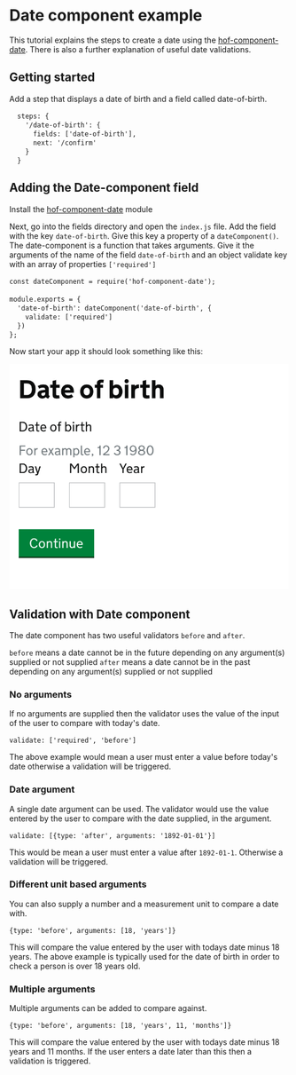 # Date component example

This tutorial explains the steps to create a date using the [hof-component-date](https://github.com/UKHomeOfficeForms/hof-component-date). There is also a further explanation of useful date validations.

## Getting started

Add a step that displays a date of birth and a field called date-of-birth.

```
  steps: {
    '/date-of-birth': {
      fields: ['date-of-birth'],
      next: '/confirm'
    }
  }
```

## Adding the Date-component field

Install the [hof-component-date](https://www.npmjs.com/package/hof-component-date) module

Next, go into the fields directory and open the `index.js` file. Add the field with the key `date-of-birth`. Give this key a property of a `dateComponent()`. The date-component is a function that takes arguments.  Give it the arguments of the name of the field `date-of-birth` and an object validate key with an array of properties `['required']`

```
const dateComponent = require('hof-component-date');

module.exports = {
  'date-of-birth': dateComponent('date-of-birth', {
    validate: ['required']
  })
};
```

Now start your app it should look something like this:

![Date component field](../../images/date-component-date-of-birth-field.png?raw=true)

## Validation with Date component

The date component has two useful validators `before` and `after`.

`before` means a date cannot be in the future depending on any argument(s) supplied or not supplied
`after` means a date cannot be in the past depending on any argument(s) supplied or not supplied

### No arguments

If no arguments are supplied then the validator uses the value of the input of the user to compare with today's date.

```
validate: ['required', 'before']
```

The above example would mean a user must enter a value before today's date otherwise a validation will be triggered.

### Date argument

A single date argument can be used.  The validator would use the value entered by the user to compare with the date supplied, in the argument.

```
validate: [{type: 'after', arguments: '1892-01-01'}]
```

This would be mean a user must enter a value after `1892-01-1`. Otherwise a validation will be triggered.

### Different unit based arguments

You can also supply a number and a measurement unit to compare a date with.

```
{type: 'before', arguments: [18, 'years']}
```
This will compare the value entered by the user with todays date minus 18 years. The above example is typically used for the date of birth in order to check a person is over 18 years old.

### Multiple arguments

Multiple arguments can be added to compare against.

```
{type: 'before', arguments: [18, 'years', 11, 'months']}
```

This will compare the value entered by the user with todays date minus 18 years and 11 months. If the user enters a date later than this then a validation is triggered.
